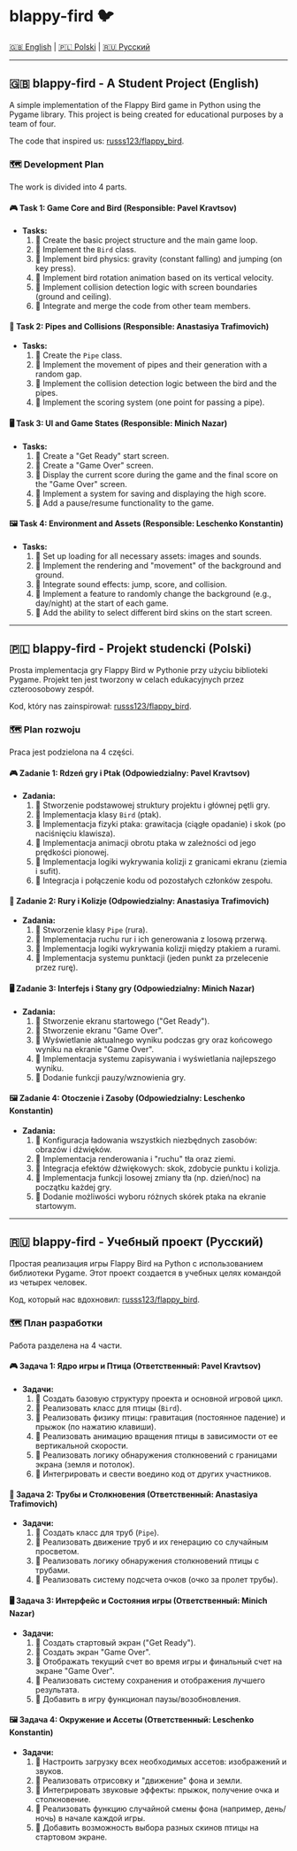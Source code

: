 # blappy-fird 🐦

[🇬🇧 English](#english) | [🇵🇱 Polski](#polski) | [🇷🇺 Русский](#русский)

---

<a name="english"></a>
## 🇬🇧 blappy-fird - A Student Project (English)

A simple implementation of the Flappy Bird game in Python using the Pygame library. This project is being created for educational purposes by a team of four.

The code that inspired us: [russs123/flappy_bird](https://github.com/russs123/flappy_bird).

### 🗺️ Development Plan

The work is divided into 4 parts.

#### 🎮 Task 1: Game Core and Bird (Responsible: Pavel Kravtsov)

*   **Tasks:**
    1.  🎯 Create the basic project structure and the main game loop.
    2.  🎯 Implement the `Bird` class.
    3.  🎯 Implement bird physics: gravity (constant falling) and jumping (on key press).
    4.  🎯 Implement bird rotation animation based on its vertical velocity.
    5.  🎯 Implement collision detection logic with screen boundaries (ground and ceiling).
    6.  🎯 Integrate and merge the code from other team members.

#### 🧱 Task 2: Pipes and Collisions (Responsible: Anastasiya Trafimovich)

*   **Tasks:**
    1.  🎯 Create the `Pipe` class.
    2.  🎯 Implement the movement of pipes and their generation with a random gap.
    3.  🎯 Implement the collision detection logic between the bird and the pipes.
    4.  🎯 Implement the scoring system (one point for passing a pipe).

#### 🖥️ Task 3: UI and Game States (Responsible: Minich Nazar)

*   **Tasks:**
    1.  🎯 Create a "Get Ready" start screen.
    2.  🎯 Create a "Game Over" screen.
    3.  🎯 Display the current score during the game and the final score on the "Game Over" screen.
    4.  🎯 Implement a system for saving and displaying the high score.
    5.  🎯 Add a pause/resume functionality to the game.

#### 🖼️ Task 4: Environment and Assets (Responsible: Leschenko Konstantin)

*   **Tasks:**
    1.  🎯 Set up loading for all necessary assets: images and sounds.
    2.  🎯 Implement the rendering and "movement" of the background and ground.
    3.  🎯 Integrate sound effects: jump, score, and collision.
    4.  🎯 Implement a feature to randomly change the background (e.g., day/night) at the start of each game.
    5.  🎯 Add the ability to select different bird skins on the start screen.

---

<a name="polski"></a>
## 🇵🇱 blappy-fird - Projekt studencki (Polski)

Prosta implementacja gry Flappy Bird w Pythonie przy użyciu biblioteki Pygame. Projekt ten jest tworzony w celach edukacyjnych przez czteroosobowy zespół.

Kod, który nas zainspirował: [russs123/flappy_bird](https://github.com/russs123/flappy_bird).

### 🗺️ Plan rozwoju

Praca jest podzielona na 4 części.

#### 🎮 Zadanie 1: Rdzeń gry i Ptak (Odpowiedzialny: Pavel Kravtsov)

*   **Zadania:**
    1.  🎯 Stworzenie podstawowej struktury projektu i głównej pętli gry.
    2.  🎯 Implementacja klasy `Bird` (ptak).
    3.  🎯 Implementacja fizyki ptaka: grawitacja (ciągłe opadanie) i skok (po naciśnięciu klawisza).
    4.  🎯 Implementacja animacji obrotu ptaka w zależności od jego prędkości pionowej.
    5.  🎯 Implementacja logiki wykrywania kolizji z granicami ekranu (ziemia i sufit).
    6.  🎯 Integracja i połączenie kodu od pozostałych członków zespołu.

#### 🧱 Zadanie 2: Rury i Kolizje (Odpowiedzialny: Anastasiya Trafimovich)

*   **Zadania:**
    1.  🎯 Stworzenie klasy `Pipe` (rura).
    2.  🎯 Implementacja ruchu rur i ich generowania z losową przerwą.
    3.  🎯 Implementacja logiki wykrywania kolizji między ptakiem a rurami.
    4.  🎯 Implementacja systemu punktacji (jeden punkt za przelecenie przez rurę).

#### 🖥️ Zadanie 3: Interfejs i Stany gry (Odpowiedzialny: Minich Nazar)

*   **Zadania:**
    1.  🎯 Stworzenie ekranu startowego ("Get Ready").
    2.  🎯 Stworzenie ekranu "Game Over".
    3.  🎯 Wyświetlanie aktualnego wyniku podczas gry oraz końcowego wyniku na ekranie "Game Over".
    4.  🎯 Implementacja systemu zapisywania i wyświetlania najlepszego wyniku.
    5.  🎯 Dodanie funkcji pauzy/wznowienia gry.

#### 🖼️ Zadanie 4: Otoczenie i Zasoby (Odpowiedzialny: Leschenko Konstantin)

*   **Zadania:**
    1.  🎯 Konfiguracja ładowania wszystkich niezbędnych zasobów: obrazów i dźwięków.
    2.  🎯 Implementacja renderowania i "ruchu" tła oraz ziemi.
    3.  🎯 Integracja efektów dźwiękowych: skok, zdobycie punktu i kolizja.
    4.  🎯 Implementacja funkcji losowej zmiany tła (np. dzień/noc) na początku każdej gry.
    5.  🎯 Dodanie możliwości wyboru różnych skórek ptaka na ekranie startowym.

---

<a name="русский"></a>
## 🇷🇺 blappy-fird - Учебный проект (Русский)

Простая реализация игры Flappy Bird на Python с использованием библиотеки Pygame. Этот проект создается в учебных целях командой из четырех человек.

Код, который нас вдохновил: [russs123/flappy_bird](https://github.com/russs123/flappy_bird).

### 🗺️ План разработки

Работа разделена на 4 части.

#### 🎮 Задача 1: Ядро игры и Птица (Ответственный: Pavel Kravtsov)

*   **Задачи:**
    1.  🎯 Создать базовую структуру проекта и основной игровой цикл.
    2.  🎯 Реализовать класс для птицы (`Bird`).
    3.  🎯 Реализовать физику птицы: гравитация (постоянное падение) и прыжок (по нажатию клавиши).
    4.  🎯 Реализовать анимацию вращения птицы в зависимости от ее вертикальной скорости.
    5.  🎯 Реализовать логику обнаружения столкновений с границами экрана (земля и потолок).
    6.  🎯 Интегрировать и свести воедино код от других участников.

#### 🧱 Задача 2: Трубы и Столкновения (Ответственный: Anastasiya Trafimovich)

*   **Задачи:**
    1.  🎯 Создать класс для труб (`Pipe`).
    2.  🎯 Реализовать движение труб и их генерацию со случайным просветом.
    3.  🎯 Реализовать логику обнаружения столкновений птицы с трубами.
    4.  🎯 Реализовать систему подсчета очков (очко за пролет трубы).

#### 🖥️ Задача 3: Интерфейс и Состояния игры (Ответственный: Minich Nazar)

*   **Задачи:**
    1.  🎯 Создать стартовый экран ("Get Ready").
    2.  🎯 Создать экран "Game Over".
    3.  🎯 Отображать текущий счет во время игры и финальный счет на экране "Game Over".
    4.  🎯 Реализовать систему сохранения и отображения лучшего результата.
    5.  🎯 Добавить в игру функционал паузы/возобновления.

#### 🖼️ Задача 4: Окружение и Ассеты (Ответственный: Leschenko Konstantin)

*   **Задачи:**
    1.  🎯 Настроить загрузку всех необходимых ассетов: изображений и звуков.
    2.  🎯 Реализовать отрисовку и "движение" фона и земли.
    3.  🎯 Интегрировать звуковые эффекты: прыжок, получение очка и столкновение.
    4.  🎯 Реализовать функцию случайной смены фона (например, день/ночь) в начале каждой игры.
    5.  🎯 Добавить возможность выбора разных скинов птицы на стартовом экране.